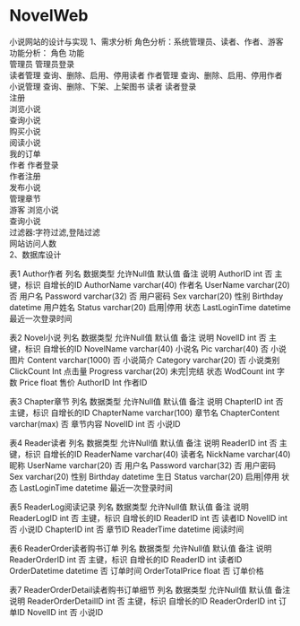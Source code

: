# NovelWeb
小说网站的设计与实现
1、需求分析
角色分析：系统管理员、读者、作者、游客
功能分析：
角色	功能	
管理员	管理员登录 	
	读者管理 	查询、删除、启用、停用读者
	作者管理 	查询、删除、启用、停用作者
	小说管理 	查询、删除、下架、上架图书
读者	读者登录 	
	注册 	
	浏览小说 	
	查询小说	
	购买小说	
	阅读小说	
	我的订单	
作者	作者登录	
	作者注册	
	发布小说	
	管理章节	
游客	浏览小说	
	查询小说	
过滤器:字符过滤,登陆过滤  
网站访问人数  
2、数据库设计

表1  Author作者
列名	数据类型	允许Null值	默认值	备注	说明
AuthorID	int	否		主键，标识	自增长的ID
AuthorName	varchar(40)				作者名
UserName	varchar(20)	否			用户名
Password	varchar(32)	否			用户密码
Sex	varchar(20)				性别
Birthday	datetime				用户姓名
Status	varchar(20)			启用|停用	状态
LastLoginTime	datetime				最近一次登录时间

表2  Novel小说
列名	数据类型	允许Null值	默认值	备注	说明
NovelID	int	否		主键，标识	自增长的ID
NovelName	varchar(40)				小说名
Pic	varchar(40)	否			小说图片
Content	varchar(1000)	否			小说简介
Category	varchar(20)	否			小说类别
ClickCount	Int				点击量
Progress	varchar(20)			未完|完结	状态
WodCount	int				字数
Price	float				售价
AuthorID	Int				作者ID

表3  Chapter章节
列名	数据类型	允许Null值	默认值	备注	说明
ChapterID	int	否		主键，标识	自增长的ID
ChapterName	varchar(100)				章节名
ChapterContent	varchar(max)	否			章节内容
NovelID	int	否			小说ID

表4  Reader读者
列名	数据类型	允许Null值	默认值	备注	说明
ReaderID	int	否		主键，标识	自增长的ID
ReaderName	varchar(40)				读者名
NickName	varchar(40)				昵称
UserName	varchar(20)	否			用户名
Password	varchar(32)	否			用户密码
Sex	varchar(20)				性别
Birthday	datetime				生日
Status	varchar(20)			启用|停用	状态
LastLoginTime	datetime				最近一次登录时间

表5  ReaderLog阅读记录
列名	数据类型	允许Null值	默认值	备注	说明
ReaderLogID	int	否		主键，标识	自增长的ID
ReaderID	int	否			读者ID
 NovelID	int	否			小说ID
ChapterID	int	否			章节ID
ReaderTime	datetime				阅读时间

表6  ReaderOrder读者购书订单
列名	数据类型	允许Null值	默认值	备注	说明
ReaderOrderID	int	否		主键，标识	自增长的ID
ReaderID	int				读者ID
OrderDatetime	datetime	否			订单时间
OrderTotalPrice	float	否			订单价格
					
表7  ReaderOrderDetail读者购书订单细节
列名	数据类型	允许Null值	默认值	备注	说明
ReaderOrderDetailID	int	否		主键，标识	自增长的ID
ReaderOrderID	int				订单ID
 NovelID	int	否			小说ID
